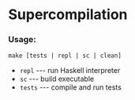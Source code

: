 # Supercompilation

### Usage:  
  `make [tests | repl | sc | clean]`  
- `repl` --- run Haskell interpreter  
- `sc` --- build executable
- `tests` --- compile and run tests
